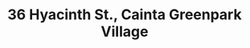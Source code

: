 ---
title: "36 Hyacinth St., Cainta Greenpark Village"
url: /cainta/36-hyacinth-st-cainta-greenpark-village/
shop: variety store
---